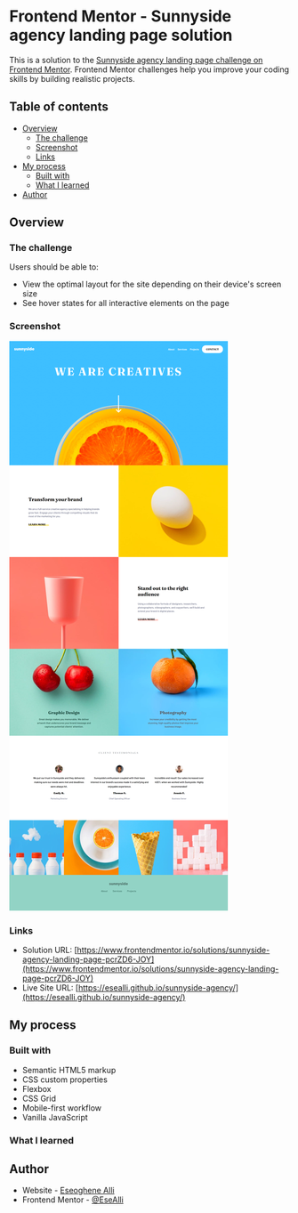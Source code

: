# Frontend Mentor - Sunnyside agency landing page solution

This is a solution to the [Sunnyside agency landing page challenge on Frontend Mentor](https://www.frontendmentor.io/challenges/sunnyside-agency-landing-page-7yVs3B6ef). Frontend Mentor challenges help you improve your coding skills by building realistic projects.

## Table of contents

- [Overview](#overview)
  - [The challenge](#the-challenge)
  - [Screenshot](#screenshot)
  - [Links](#links)
- [My process](#my-process)
  - [Built with](#built-with)
  - [What I learned](#what-i-learned)
- [Author](#author)



## Overview

### The challenge

Users should be able to:

- View the optimal layout for the site depending on their device's screen size
- See hover states for all interactive elements on the page

### Screenshot

![](./screenshot.PNG)


### Links

- Solution URL: [https://www.frontendmentor.io/solutions/sunnyside-agency-landing-page-pcrZD6-JOY](https://www.frontendmentor.io/solutions/sunnyside-agency-landing-page-pcrZD6-JOY)
- Live Site URL: [https://esealli.github.io/sunnyside-agency/](https://esealli.github.io/sunnyside-agency/)

## My process

### Built with

- Semantic HTML5 markup
- CSS custom properties
- Flexbox
- CSS Grid
- Mobile-first workflow
- Vanilla JavaScript

### What I learned


## Author

- Website - [Eseoghene Alli](https://esealli.github.io/)
- Frontend Mentor - [@EseAlli](https://www.frontendmentor.io/profile/EseAlli)

